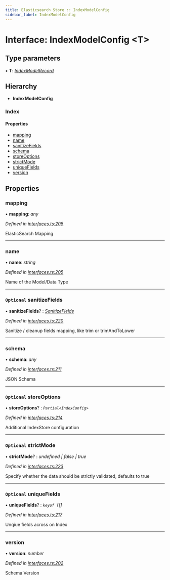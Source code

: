 ```yaml
---
title: Elasticsearch Store :: IndexModelConfig
sidebar_label: IndexModelConfig
---
```


# Interface: IndexModelConfig <**T**>

## Type parameters

▪ **T**: *[IndexModelRecord](indexmodelrecord.md)*

## Hierarchy

* **IndexModelConfig**

### Index

#### Properties

* [mapping](indexmodelconfig.md#mapping)
* [name](indexmodelconfig.md#name)
* [sanitizeFields](indexmodelconfig.md#optional-sanitizefields)
* [schema](indexmodelconfig.md#schema)
* [storeOptions](indexmodelconfig.md#optional-storeoptions)
* [strictMode](indexmodelconfig.md#optional-strictmode)
* [uniqueFields](indexmodelconfig.md#optional-uniquefields)
* [version](indexmodelconfig.md#version)

## Properties

###  mapping

• **mapping**: *any*

*Defined in [interfaces.ts:208](https://github.com/terascope/teraslice/blob/7cdb60b1/packages/elasticsearch-store/src/interfaces.ts#L208)*

ElasticSearch Mapping

___

###  name

• **name**: *string*

*Defined in [interfaces.ts:205](https://github.com/terascope/teraslice/blob/7cdb60b1/packages/elasticsearch-store/src/interfaces.ts#L205)*

Name of the Model/Data Type

___

### `Optional` sanitizeFields

• **sanitizeFields**? : *[SanitizeFields](../overview.md#sanitizefields)*

*Defined in [interfaces.ts:220](https://github.com/terascope/teraslice/blob/7cdb60b1/packages/elasticsearch-store/src/interfaces.ts#L220)*

Sanitize / cleanup fields mapping, like trim or trimAndToLower

___

###  schema

• **schema**: *any*

*Defined in [interfaces.ts:211](https://github.com/terascope/teraslice/blob/7cdb60b1/packages/elasticsearch-store/src/interfaces.ts#L211)*

JSON Schema

___

### `Optional` storeOptions

• **storeOptions**? : *`Partial<IndexConfig>`*

*Defined in [interfaces.ts:214](https://github.com/terascope/teraslice/blob/7cdb60b1/packages/elasticsearch-store/src/interfaces.ts#L214)*

Additional IndexStore configuration

___

### `Optional` strictMode

• **strictMode**? : *undefined | false | true*

*Defined in [interfaces.ts:223](https://github.com/terascope/teraslice/blob/7cdb60b1/packages/elasticsearch-store/src/interfaces.ts#L223)*

Specify whether the data should be strictly validated, defaults to true

___

### `Optional` uniqueFields

• **uniqueFields**? : *`keyof T`[]*

*Defined in [interfaces.ts:217](https://github.com/terascope/teraslice/blob/7cdb60b1/packages/elasticsearch-store/src/interfaces.ts#L217)*

Unqiue fields across on Index

___

###  version

• **version**: *number*

*Defined in [interfaces.ts:202](https://github.com/terascope/teraslice/blob/7cdb60b1/packages/elasticsearch-store/src/interfaces.ts#L202)*

Schema Version
